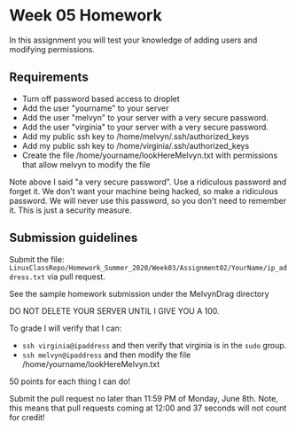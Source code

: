 # Week 05 Homework

In this assignment you will test your knowledge of adding users and modifying permissions.

## Requirements

* Turn off password based access to droplet 
* Add the user "yourname" to your server
* Add the user "melvyn" to your server with a very secure password. 
* Add the user "virginia" to your server with a very secure password.
* Add my public ssh key to /home/melvyn/.ssh/authorized\_keys
* Add my public ssh key to /home/virginia/.ssh/authorized\_keys
* Create the file /home/yourname/lookHereMelvyn.txt with permissions that allow
 melvyn to modify the file


Note above I said "a very secure password". Use a ridiculous password and forget
it. We don't want your machine being hacked, so make a ridiculous password. We
will never use this password, so you don't need to remember it. This is just a
security measure.

## Submission guidelines

Submit the file:
`LinuxClassRepo/Homework_Summer_2020/Week03/Assignment02/YourName/ip_address.txt`
via pull request.

See the sample homework submission under the MelvynDrag directory

DO NOT DELETE YOUR SERVER UNTIL I GIVE YOU A 100.

To grade I will verify that I can:
* `ssh virginia@ipaddress` and then verify that virginia is in the `sudo` group.
* `ssh melvyn@ipaddress` and then modify the file
/home/yourname/lookHereMelvyn.txt

50 points for each thing I can do!

Submit the pull request no later than 11:59 PM of Monday, June 8th. Note, this
means that pull requests coming at 12:00 and 37 seconds will not count for
credit!
